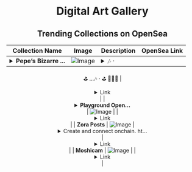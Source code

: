 <div align="center">

# Digital Art Gallery

## Trending Collections on OpenSea

| Collection Name                       | Image                                                                                     | Description                       | OpenSea Link                                                                                          |
|---------------------------------------|-------------------------------------------------------------------------------------------|-----------------------------------|--------------------------------------------------------------------------------------------------------|
| **<details><summary>Pepe’s Bizarre ...</summary>Pepe’s Bizarre Stroll</details>** | ![Image](https://i.seadn.io/s/raw/files/232d24e5c251df897d1a815ea5c092c6.png?w=500&auto=format?w=200&auto=format) | <details><summary>🎶     ·
⛳️                    ...</summary>🎶     ·
⛳️                        🏌🏿‍♀️</details> | <details><summary>Link</summary>[Pepe’s Bizarre Stroll](https://opensea.io/collection/pepes-bizarre-stroll)</details> |
| **<details><summary>Playground Open...</summary>Playground Open Ticketing Ecosystem Event 11953</details>** | ![Image](https://i.seadn.io/s/raw/files/ad4b567b5e819f5eb9dc8588aeb6896f.png?w=500&auto=format?w=200&auto=format) |  | <details><summary>Link</summary>[Playground Open Ticketing Ecosystem Event 11953](https://opensea.io/collection/playground-open-ticketing-ecosystem-event-11953)</details> |
| **Zora Posts** | ![Image](https://i.seadn.io/s/raw/files/7fa9439ef3e9713776307d69d49fd1fc.jpg?w=500&auto=format?w=200&auto=format) | <details><summary>Create and connect onchain. ht...</summary>Create and connect onchain. https://zora.co</details> | <details><summary>Link</summary>[Zora Posts](https://opensea.io/collection/zora-posts-1002)</details> |
| **Moshicam** | ![Image](https://i.seadn.io/s/raw/files/f6e07d413c3a4e3b0ebb615a36b2bf73.png?w=500&auto=format?w=200&auto=format) |  | <details><summary>Link</summary>[Moshicam](https://opensea.io/collection/moshicam-3673)</details> |

</div>